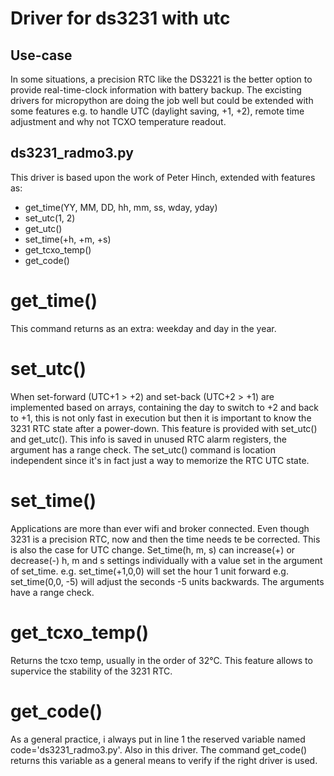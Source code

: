 # Driver for ds3231 with utc

## Use-case

In some situations, a precision RTC like the DS3221 is the better option to provide real-time-clock information with battery backup. The excisting drivers for micropython are doing the job well but could be extended with some features e.g. to handle UTC (daylight saving, +1, +2), remote time adjustment and why not TCXO temperature readout.

## ds3231_radmo3.py

This driver is based upon the work of Peter Hinch, extended with features as:

- get_time(YY, MM, DD, hh, mm, ss, wday, yday)
- set_utc(1, 2)
- get_utc() 
- set_time(+h, +m, +s)
- get_tcxo_temp()
- get_code()

# get_time()

This command returns as an extra: weekday and day in the year. 

# set_utc()

When set-forward (UTC+1 > +2) and set-back (UTC+2 > +1) are implemented based on arrays, containing the day to switch to +2 and back to +1, this is not only fast in execution but then it is important to know the 3231 RTC state after a power-down. This feature is provided with set_utc() and get_utc(). This info is saved in unused RTC alarm registers, the argument has a range check. The
set_utc() command is location independent since it's in fact just a way to memorize the RTC UTC state.

# set_time()

Applications are more than ever wifi and broker connected. Even though 3231 is a precision RTC, now and then the time needs te be corrected. This is also the case for UTC change.
Set_time(h, m, s) can increase(+) or decrease(-) h, m and s settings individually with a value set in the argument of set_time.
e.g. set_time(+1,0,0) will set the hour 1 unit forward
e.g. set_time(0,0, -5) will adjust the seconds -5 units backwards.
The arguments have a range check.

# get_tcxo_temp()

Returns the tcxo temp, usually in the order of 32°C. This feature allows to supervice the stability of the 3231 RTC.

# get_code()

As a general practice, i always put in line 1 the reserved variable named code='ds3231_radmo3.py'. Also in this driver. The command get_code() returns this variable as a general means to verify if the right driver is used.
